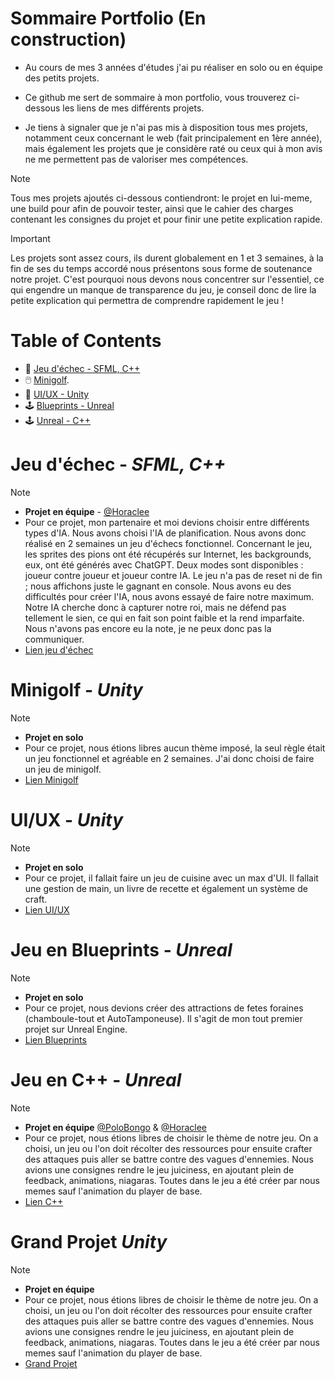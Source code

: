 # Sommaire Portfolio (En construction)
+ Au cours de mes 3 années d'études j'ai pu réaliser en solo ou en équipe des petits projets.<br/>
- Ce github me sert de sommaire à mon portfolio, vous trouverez ci-dessous les liens de mes différents projets.<br/>
* Je tiens à signaler que je n'ai pas mis à disposition tous mes projets, notamment ceux concernant le web (fait principalement en 1ère année), mais également les projets que je considère raté ou ceux qui à mon avis ne me permettent pas de valoriser mes compétences.
> [!NOTE]
> Tous mes projets ajoutés ci-dessous contiendront: le projet en lui-meme, une build pour afin de pouvoir tester, ainsi que le cahier des charges contenant les consignes du projet et pour finir une petite explication rapide.

> [!IMPORTANT]
> Les projets sont assez cours, ils durent globalement en 1 et 3 semaines, à la fin de ses du temps accordé nous présentons sous forme de soutenance notre projet. C'est pourquoi nous devons nous concentrer sur l'essentiel, ce qui engendre un manque de transparence du jeu, je conseil donc de lire la petite explication qui permettra de comprendre rapidement le jeu !

# Table of Contents
- :brain: [Jeu d'échec - SFML, C++](#jeu-déchec---sfml-c)
- :computer_mouse: [Minigolf](#minigolf---unity).
- :cookie: [UI/UX - Unity](#uiux---unity)
- :joystick: [Blueprints - Unreal](#jeu-en-blueprints---unreal)
- :joystick: [Unreal - C++](#jeu-en-c---unreal)

# Jeu d'échec - ***SFML, C++***
> [!NOTE]
> - **Projet en équipe** - [@Horaclee](https://github.com/Horaclee)
> - Pour ce projet, mon partenaire et moi devions choisir entre différents types d'IA. Nous avons choisi l'IA de planification. Nous avons donc réalisé en 2 semaines un jeu d'échecs fonctionnel. Concernant le jeu, les sprites des pions ont été récupérés sur Internet, les backgrounds, eux, ont été générés avec ChatGPT. Deux modes sont disponibles : joueur contre joueur et joueur contre IA. Le jeu n'a pas de reset ni de fin ; nous affichons juste le gagnant en console. Nous avons eu des difficultés pour créer l'IA, nous avons essayé de faire notre maximum. Notre IA cherche donc à capturer notre roi, mais ne défend pas tellement le sien, ce qui en fait son point faible et la rend imparfaite. Nous n'avons pas encore eu la note, je ne peux donc pas la communiquer.
> - [Lien jeu d'échec](https://github.com/Enzo-Naox/Jeu-echec)

# Minigolf - ***Unity***
> [!NOTE]
> - **Projet en solo**
> - Pour ce projet, nous étions libres aucun thème imposé, la seul règle était un jeu fonctionnel et agréable en 2 semaines. J'ai donc choisi de faire un jeu de minigolf.
> - [Lien Minigolf](https://github.com/Enzo-Naox/Minigolf)

# UI/UX - ***Unity***
> [!NOTE]
> - **Projet en solo**
> - Pour ce projet, il fallait faire un jeu de cuisine avec un max d'UI. Il fallait une gestion de main, un livre de recette et également un système de craft.
> - [Lien UI/UX](https://github.com/Enzo-Naox/UI-UX)

# Jeu en Blueprints - ***Unreal***
> [!NOTE]
> - **Projet en solo**
> - Pour ce projet, nous devions créer des attractions de fetes foraines (chamboule-tout et AutoTamponeuse). Il s'agit de mon tout premier projet sur Unreal Engine.
> - [Lien Blueprints](https://github.com/Enzo-Naox/Blueprints)

# Jeu en C++ - ***Unreal***
> [!NOTE]
> - **Projet en équipe** [@PoloBongo](https://github.com/PoloBongo) & [@Horaclee](https://github.com/Horaclee)
> - Pour ce projet, nous étions libres de choisir le thème de notre jeu. On a choisi, un jeu ou l'on doit récolter des ressources pour ensuite crafter des attaques puis aller se battre contre des vagues d'ennemies. Nous avions une consignes rendre le jeu juiciness, en ajoutant plein de feedback, animations, niagaras. Toutes dans le jeu a été créer par nous memes sauf l'animation du player de base.
> - [Lien C++](https://github.com/PoloBongo/Reap-the-Undead)

# Grand Projet ***Unity***
> [!NOTE]
> - **Projet en équipe**
> - Pour ce projet, nous étions libres de choisir le thème de notre jeu. On a choisi, un jeu ou l'on doit récolter des ressources pour ensuite crafter des attaques puis aller se battre contre des vagues d'ennemies. Nous avions une consignes rendre le jeu juiciness, en ajoutant plein de feedback, animations, niagaras. Toutes dans le jeu a été créer par nous memes sauf l'animation du player de base.
> - [Grand Projet](https://github.com/GamingCampus-MillieBourgois-24-25/grand-projet-commun-unnamed-minigames-game)
